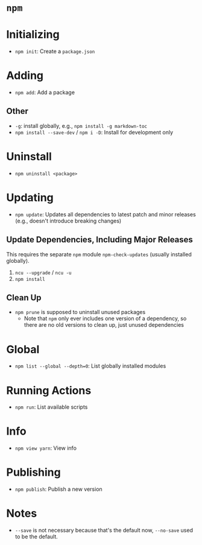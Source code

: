 # `npm`

# Initializing

- `npm init`: Create a `package.json`

# Adding

- `npm add`: Add a package

## Other

- `-g`: install globally, e.g., `npm install -g markdown-toc`
- `npm install --save-dev` / `npm i -D`: Install for development only

# Uninstall

- `npm uninstall <package>`

# Updating

- `npm update`: Updates all dependencies to latest patch and minor releases (e.g., doesn't introduce breaking changes)

## Update Dependencies, Including Major Releases

This requires the separate `npm` module `npm-check-updates` (usually installed globally).

1. `ncu --upgrade` / `ncu -u`
2. `npm install`

## Clean Up

- `npm prune` is supposed to uninstall unused packages
    - Note that `npm` only ever includes one version of a dependency, so there are no old versions to clean up, just unused dependencies

# Global

- `npm list --global --depth=0`: List globally installed modules

# Running Actions

- `npm run`: List available scripts

# Info

- `npm view yarn`: View info

# Publishing

- `npm publish`: Publish a new version

# Notes

- `--save` is not necessary because that's the default now, `--no-save` used to be the default.

